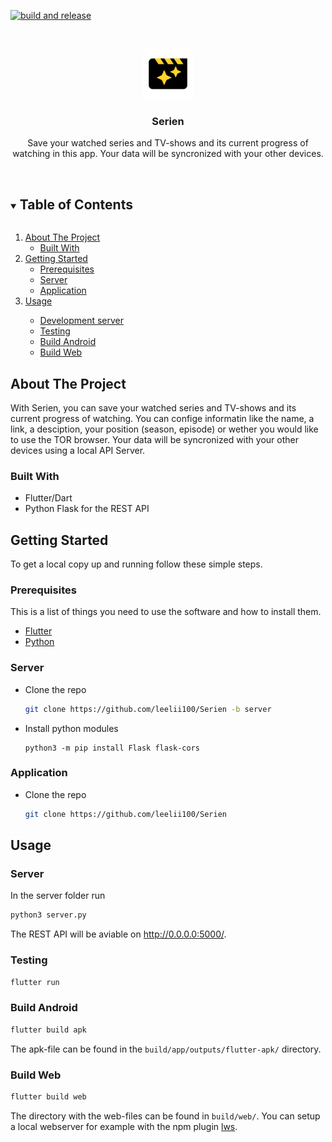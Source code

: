 [![build and release](https://github.com/leelii100/test/actions/workflows/release.yml/badge.svg?branch=master)](https://github.com/leelii100/test/actions/workflows/release.yml)

<!-- PROJECT LOGO -->
<br/>
<p align="center">
  <a href="https://github.com/leelii100/Serien">
    <img src="lib/img/logo.svg" alt="Logo" width="80" height="80">
  </a>

  <h3 align="center">Serien</h3>

  <p align="center">
    Save your watched series and TV-shows and its current progress of watching in this app. Your data will be syncronized with your other devices. 
    <br/>
    <br/>
</p>



<!-- TABLE OF CONTENTS -->
<details open="open">
  <summary><h2 style="display: inline-block">Table of Contents</h2></summary>
  <ol>
    <li>
      <a href="#about-the-project">About The Project</a>
      <ul>
        <li><a href="#built-with">Built With</a></li>
      </ul>
    </li>
    <li>
      <a href="#getting-started">Getting Started</a>
      <ul>
        <li><a href="#prerequisites">Prerequisites</a></li>
        <li><a href="#server">Server</a></li>
        <li><a href="#application">Application</a></li>
      </ul>
    </li>
    <li><a href="#usage">Usage</a></li>
      <ul>
        <li><a href='#server'>Development server</a></li>
        <li><a href='#testing'>Testing</a></li>
        <li><a href='#build-android'>Build Android</a></li>
        <li><a href='#build-web'>Build Web</a></li>
      </ul>
  </ol>
</details>



<!-- ABOUT THE PROJECT -->
## About The Project

With Serien, you can save your watched series and TV-shows and its current progress of watching. You can confige informatin like the name, a link, a desciption, your position (season, episode) or wether you would like to use the TOR browser. Your data will be syncronized with your other devices using a local API Server. 


### Built With

* []() Flutter/Dart
* []() Python Flask for the REST API


<!-- GETTING STARTED -->
## Getting Started

To get a local copy up and running follow these simple steps.

### Prerequisites

This is a list of things you need to use the software and how to install them.
* [Flutter](https://flutter.dev/docs/get-started/install)
* [Python](https://www.python.org/downloads/)

### Server

* Clone the repo
   ```sh
   git clone https://github.com/leelii100/Serien -b server
   ```
* Install python modules
   ```Batchfile
   python3 -m pip install Flask flask-cors
   ```
### Application

* Clone the repo
   ```sh
   git clone https://github.com/leelii100/Serien
   ```


<!-- USAGE EXAMPLES -->
## Usage

### Server
In the server folder run
``` sh
python3 server.py
```
The REST API will be aviable on http://0.0.0.0:5000/.

### Testing
```sh
flutter run
```

### Build Android
``` sh
flutter build apk
```
The apk-file can be found in the `build/app/outputs/flutter-apk/` directory.

### Build Web
``` sh
flutter build web
```
The directory with the web-files can be found in `build/web/`. You can setup a local webserver for example with the npm plugin [lws](https://github.com/lwsjs/local-web-server/wiki). 